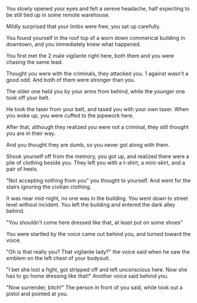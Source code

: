 You slowly opened your eyes and felt a sereve headache, half expecting to be still tied up in some remote warehouse.

Mildly surprised that your limbs were free, you sat up carefully.

You found yourself in the roof top of a worn down commerical building in downtown, and you immediately knew what happened.

You first met the 2 male vigilante right here, both them and you were chasing the same lead.

Thought you were with the criminals, they attacked you. 1 against wasn't a good odd.  And both of them were stronger than you.

The older one held you by your arms from behind, while the younger one took off your belt.

He took the taser from your belt, and tased you with your own taser. When you woke up, you were cuffed to the pipework here.

After that, although they realized you were not a criminal, they still thought you are in their way.

And you thought they are dumb, so you never got along with them.

Shook yourself off from the memory, you got up, and realized there were a pile of clothing beside you. They left you with a t-shirt, a mini-skirt, and a pair of heels.

"Not accepting nothing from you" you thought to yourself. And went for the stairs ignoring the civilian clothing.

It was near mid-night, no one was in the building. You went down to street level without incident. You left the building and entered the dark alley behind.

"You shouldn't come here dressed like that, at least put on some shoes"

You were startled by the voice came out behind you, and turned toward the voice.

"Oh is that really you? That vigilante lady?" the voice said when he saw the emblem on the left chest of your bodysuit.

"I bet she lost a fight, got stripped off and left unconscious here. Now she has to go home dressing like that!" Another voice said behind you.

"Now surrender, bitch!" The person in front of you said, while took out a pistol and pointed at you.
